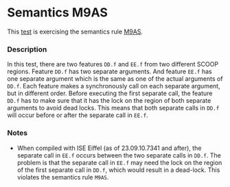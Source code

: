 # Semantics M9AS

This [test](.) is exercising the semantics rule [M9AS](../Readme.md).

### Description

In this test, there are two features `DD.f` and `EE.f` from two different SCOOP regions. Feature `DD.f` has two separate arguments. And feature `EE.f` has one separate argument which is the same as one of the actual arguments of `DD.f`. Each feature makes a synchronously call on each separate argument, but in different order. Before executing the first separate call, the feature `DD.f` has to make sure that it has the lock on the region of both separate arguments to avoid dead locks. This means that both separate calls in `DD.f` will occur before or after the separate call in `EE.f`.

### Notes

* When compiled with ISE Eiffel (as of 23.09.10.7341 and after), the separate call in `EE.f` occurs between the two separate calls in `DD.f`. The problem is that the separate call in `EE.f` may need the lock on the region of the first separate call in `DD.f`, which would result in a dead-lock. This violates the semantics rule `M9AS`.

